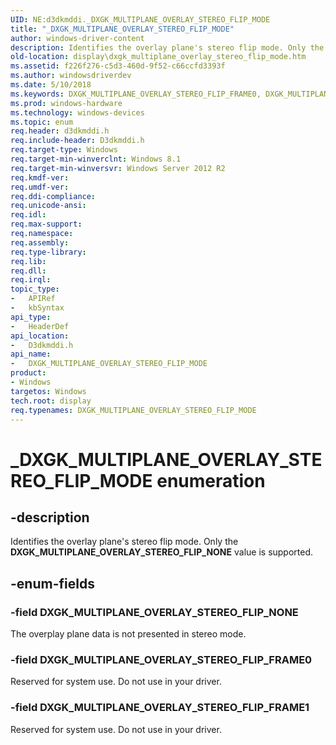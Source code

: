 ```yaml
---
UID: NE:d3dkmddi._DXGK_MULTIPLANE_OVERLAY_STEREO_FLIP_MODE
title: "_DXGK_MULTIPLANE_OVERLAY_STEREO_FLIP_MODE"
author: windows-driver-content
description: Identifies the overlay plane's stereo flip mode. Only the DXGK_MULTIPLANE_OVERLAY_STEREO_FLIP_NONE value is supported.
old-location: display\dxgk_multiplane_overlay_stereo_flip_mode.htm
ms.assetid: f226f276-c5d3-460d-9f52-c66ccfd3393f
ms.author: windowsdriverdev
ms.date: 5/10/2018
ms.keywords: DXGK_MULTIPLANE_OVERLAY_STEREO_FLIP_FRAME0, DXGK_MULTIPLANE_OVERLAY_STEREO_FLIP_FRAME1, DXGK_MULTIPLANE_OVERLAY_STEREO_FLIP_MODE, DXGK_MULTIPLANE_OVERLAY_STEREO_FLIP_MODE enumeration [Display Devices], DXGK_MULTIPLANE_OVERLAY_STEREO_FLIP_NONE, _DXGK_MULTIPLANE_OVERLAY_STEREO_FLIP_MODE, d3dkmddi/DXGK_MULTIPLANE_OVERLAY_STEREO_FLIP_FRAME0, d3dkmddi/DXGK_MULTIPLANE_OVERLAY_STEREO_FLIP_FRAME1, d3dkmddi/DXGK_MULTIPLANE_OVERLAY_STEREO_FLIP_MODE, d3dkmddi/DXGK_MULTIPLANE_OVERLAY_STEREO_FLIP_NONE, display.dxgk_multiplane_overlay_stereo_flip_mode
ms.prod: windows-hardware
ms.technology: windows-devices
ms.topic: enum
req.header: d3dkmddi.h
req.include-header: D3dkmddi.h
req.target-type: Windows
req.target-min-winverclnt: Windows 8.1
req.target-min-winversvr: Windows Server 2012 R2
req.kmdf-ver: 
req.umdf-ver: 
req.ddi-compliance: 
req.unicode-ansi: 
req.idl: 
req.max-support: 
req.namespace: 
req.assembly: 
req.type-library: 
req.lib: 
req.dll: 
req.irql: 
topic_type:
-	APIRef
-	kbSyntax
api_type:
-	HeaderDef
api_location:
-	D3dkmddi.h
api_name:
-	DXGK_MULTIPLANE_OVERLAY_STEREO_FLIP_MODE
product:
- Windows
targetos: Windows
tech.root: display
req.typenames: DXGK_MULTIPLANE_OVERLAY_STEREO_FLIP_MODE
---
```


# _DXGK_MULTIPLANE_OVERLAY_STEREO_FLIP_MODE enumeration


## -description


Identifies the overlay plane's stereo flip mode. Only the <b>DXGK_MULTIPLANE_OVERLAY_STEREO_FLIP_NONE</b> value is supported.



## -enum-fields




### -field DXGK_MULTIPLANE_OVERLAY_STEREO_FLIP_NONE

The overplay plane data is not presented in stereo mode.


### -field DXGK_MULTIPLANE_OVERLAY_STEREO_FLIP_FRAME0

Reserved for system use. Do not use in your driver.


### -field DXGK_MULTIPLANE_OVERLAY_STEREO_FLIP_FRAME1

Reserved for system use. Do not use in your driver.

